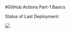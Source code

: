 #GitHub Actions Part-1 Basics


Status of Last Deployment: <br>

<img src="https://github.com/DenysSecur/DevOpsGitActions/workflows/My-basics-CI-GitActions/badge.svg?branch=main"><br>
